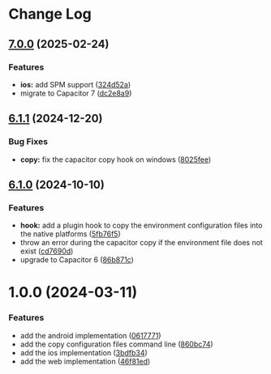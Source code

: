 # Change Log

## [7.0.0](https://github.com/mamillastre/capacitor-environment/compare/v6.1.1...v7.0.0) (2025-02-24)


### Features

* **ios:** add SPM support ([324d52a](https://github.com/mamillastre/capacitor-environment/commit/324d52a5d33bfdac289d6952a0585e603ff14fbe))
* migrate to Capacitor 7 ([dc2e8a9](https://github.com/mamillastre/capacitor-environment/commit/dc2e8a92d9fac9f9d64286dadda6428676e2a8f2))

## [6.1.1](https://github.com/mamillastre/capacitor-environment/compare/v6.1.0...v6.1.1) (2024-12-20)


### Bug Fixes

* **copy:** fix the capacitor copy hook on windows ([8025fee](https://github.com/mamillastre/capacitor-environment/commit/8025feeadbb8fb8d3b017d5f41eb0cade3e5a454))

## [6.1.0](https://github.com/mamillastre/capacitor-environment/compare/v1.0.0...v6.1.0) (2024-10-10)


### Features

* **hook:** add a plugin hook to copy the environment configuration files into the native platforms ([5fb76f5](https://github.com/mamillastre/capacitor-environment/commit/5fb76f55f90ef43ecad6dfd2c0677862ccbc0699))
* throw an error during the capacitor copy if the environment file does not exist ([cd7690d](https://github.com/mamillastre/capacitor-environment/commit/cd7690d306a02c99a44a36ffb64b17437eb41d4c))
* upgrade to Capacitor 6 ([86b871c](https://github.com/mamillastre/capacitor-environment/commit/86b871c83da2777f6357e84f3cd653b2670c42a3))

# 1.0.0 (2024-03-11)


### Features

* add the android implementation ([0617771](https://github.com/mamillastre/capacitor-environment/commit/0617771c854740b35ae069f0ac9cde6a139f5100))
* add the copy configuration files command line ([860bc74](https://github.com/mamillastre/capacitor-environment/commit/860bc74b8e522078f3f32f9eeb7d9a2f504195d6))
* add the ios implementation ([3bdfb34](https://github.com/mamillastre/capacitor-environment/commit/3bdfb3458e9d2c492add569e473ec54e9308420f))
* add the web implementation ([46f81ed](https://github.com/mamillastre/capacitor-environment/commit/46f81ed723cecd7ef5b564cf720edd83c9250496))
